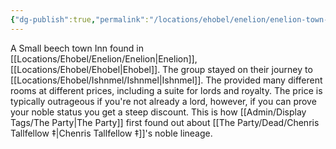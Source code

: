```yaml
---
{"dg-publish":true,"permalink":"/locations/ehobel/enelion/enelion-town-inn/"}
---
```


A Small beech town Inn found in [[Locations/Ehobel/Enelion/Enelion\|Enelion]], [[Locations/Ehobel/Ehobel\|Ehobel]]. The group stayed on their journey to [[Locations/Ehobel/Ishnmel/Ishnmel\|Ishnmel]]. The provided many different rooms at different prices, including a suite for lords and royalty. The price is typically outrageous if you're not already a lord, however, if you can prove your noble status you get a steep discount. This is how [[Admin/Display Tags/The Party\|The Party]] first found out about [[The Party/Dead/Chenris Tallfellow ‡\|Chenris Tallfellow ‡]]'s noble lineage. 
